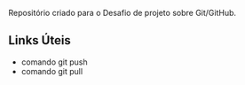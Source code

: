 
Repositório criado para o Desafio de projeto sobre Git/GitHub.

## Links Úteis

* comando git push
* comando git pull
